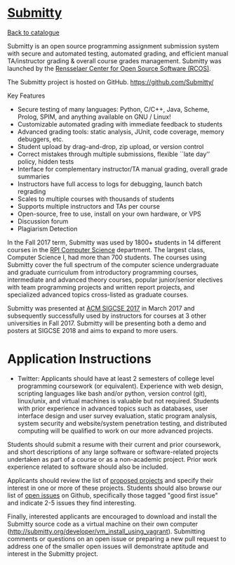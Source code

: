 
# [Submitty](http://submitty.org)

[Back to catalogue](../README.md#submitty)

Submitty is an open source programming assignment submission system with secure and automated testing, automated grading, and efficient manual TA/instructor grading & overall course grades management.  Submitty was launched by the [Rensselaer Center for Open Source Software (RCOS)](https://rcos.io).

The Submitty project is hosted on GitHub.  https://github.com/Submitty/

Key Features
* Secure testing of many languages: Python, C/C++, Java, Scheme, Prolog, SPIM, and anything available on GNU / Linux!
* Customizable automated grading with immediate feedback to students
* Advanced grading tools: static analysis, JUnit, code coverage, memory debuggers, etc.
* Student upload by drag-and-drop, zip upload, or version control
* Correct mistakes through multiple submissions, flexible ``late day’’ policy, hidden tests
* Interface for complementary instructor/TA manual grading, overall grade summaries
* Instructors have full access to logs for debugging, launch batch regrading
* Scales to multiple courses with thousands of students
* Supports multiple instructors and TAs per course
* Open-source, free to use, install on your own hardware, or VPS
* Discussion forum
* Plagiarism Detection

In the Fall 2017 term, Submitty was used by 1800+ students in 14 different courses in the [RPI Computer Science](https://cs.rpi.edu) department.  The largest class, Computer Science I, had more than 700 students.   The courses using Submitty cover the full spectrum of the computer science undergraduate and graduate curriculum from introductory programming courses, intermediate and advanced theory courses, popular junior/senior electives with team programming projects and written report projects, and specialized advanced topics cross-listed as graduate courses.  

Submitty was presented at [ACM SIGCSE 2017](http://submitty.org/publications/) in March 2017 and subsequently successfully used by instructors for courses at 3 other universities in Fall 2017.  Submitty will be presenting both a demo and posters at SIGCSE 2018 and aims to expand to more users.

# Application Instructions

* Twitter: Applicants should have at least 2 semesters of college level programming coursework (or equivalent).  Experience with web design, scripting languages like bash and/or python, version control (git), linux/unix, and virtual machines is valuable but not required.  Students with prior experience in advanced topics such as databases, user interface design and user survey evaluation, static program analysis, system security and website/system penetration testing, and distributed computing will be qualified to work on our more advanced projects.

Students should submit a resume with their current and prior coursework, and short descriptions of any large software or software-related projects undertaken as part of a course or as a non-academic project.  Prior work experience related to software should also be included.

Applicants should review the list of [proposed projects](http://submitty.org/developer/project_ideas) and specify their interest in one or more of these projects.  Students should also browse our list of [open issues](https://github.com/Submitty/Submitty/issues) on Github, specifically those tagged "good first issue" and indicate 2-5 issues they find interesting.

Finally, interested applicants are encouraged to download and install the Submitty source code as a virtual machine on their own computer (http://submitty.org/developer/vm_install_using_vagrant).
Submitting comments or questions on an open issue or preparing a new pull request to address one of the smaller open issues will demonstrate aptitude and interest in the Submitty project.